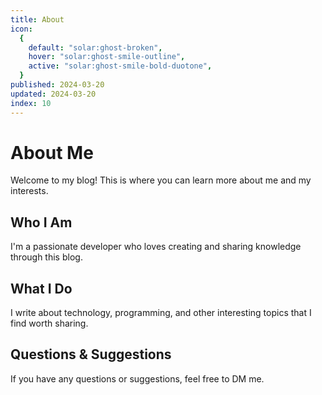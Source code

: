```yaml
---
title: About
icon:
  {
    default: "solar:ghost-broken",
    hover: "solar:ghost-smile-outline",
    active: "solar:ghost-smile-bold-duotone",
  }
published: 2024-03-20
updated: 2024-03-20
index: 10
---
```


# About Me

Welcome to my blog! This is where you can learn more about me and my interests.

## Who I Am

I'm a passionate developer who loves creating and sharing knowledge through this blog.

## What I Do

I write about technology, programming, and other interesting topics that I find worth sharing.





</details>

## Questions & Suggestions

If you have any questions or suggestions, feel free to DM me.
